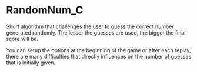 # RandomNum_C
Short algorithm that challenges the user to guess the correct number generated randomly. The lesser the guesses are used, the bigger the final score will be.

You can setup the options at the beginning of the game or after each replay, there are many difficulties that directly influences on the number of guesses that is initially given.

